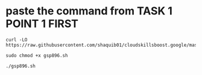 # paste the command from TASK 1 POINT 1 FIRST 
```
curl -LO https://raw.githubusercontent.com/shaquib01/cloudskillsboost.google/master/%23GSP896%20Deploy%20and%20Test%20a%20Visual%20Inspection%20AI%20Component%20Anomaly%20Detection%20Solution/gsp896.sh

sudo chmod +x gsp896.sh

./gsp896.sh
```
